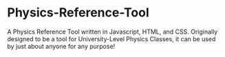 # Physics-Reference-Tool
A Physics Reference Tool written in Javascript, HTML, and CSS. Originally designed to be a tool for University-Level Physics Classes, it can be used by just about anyone for any purpose!
